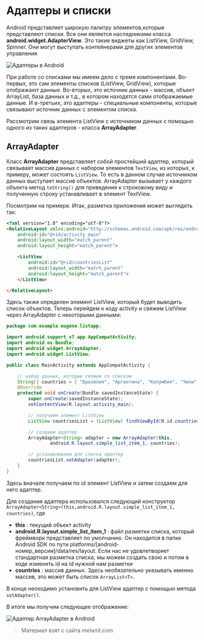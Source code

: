 # Адаптеры и списки

Android представляет широкую палитру элементов,которые представляют списки. Все они является наследниками класса **android.widget.AdapterView**. Это такие виджеты как ListView, GridView, Spinner. Они могут выступать контейнерами для других элементов управления

![Адаптеры в Android](https://metanit.com/java/android/pics/adapters.png)

При работе со списками мы имеем дело с тремя компонентами. Во-первых, это сам элементы списков (ListView, GridView), которые отображают данные. Во-вторых, это источник данных - массив, объект ArrayList, база данных и т.д., в котором находятся сами отображаемые данные. И в-третьих, это адаптеры - специальные компоненты, которые связывают источник данных с элементом списка.

Рассмотрим связь элемента ListView с источником данных с помощью одного из таких адаптеров - класса **ArrayAdapter**.

## ArrayAdapter

Класс **ArrayAdapter** представляет собой простейший адаптер, который связывает массив данных с набором элементов `TextView`, из которых, к примеру, может состоять `ListView`. То есть в данном случае источником данных выступает массив объектов. ArrayAdapter вызывает у каждого объекта метод `toString()` для приведения к строковому виду и полученную строку устанавливает в элемент TextView.

Посмотрим на примере. Итак, разметка приложения может выглядеть так:

```html
<?xml version="1.0" encoding="utf-8"?>
<RelativeLayout xmlns:android="http://schemas.android.com/apk/res/android"
    android:id="@+id/activity_main"
    android:layout_width="match_parent"
    android:layout_height="match_parent">

    <ListView
        android:id="@+id/countriesList"
        android:layout_width="match_parent"
        android:layout_height="match_parent">
    </ListView>

</RelativeLayout>
```

Здесь также определен элемент ListView, который будет выводить список объектов. Теперь перейдем к коду activity и свяжем ListView через ArrayAdapter с некоторыми данными:

```java
package com.example.eugene.listapp;

import android.support.v7.app.AppCompatActivity;
import android.os.Bundle;
import android.widget.ArrayAdapter;
import android.widget.ListView;

public class MainActivity extends AppCompatActivity {

    // набор данных, которые свяжем со списком
    String[] countries = { "Бразилия", "Аргентина", "Колумбия", "Чили", "Уругвай"};
    @Override
    protected void onCreate(Bundle savedInstanceState) {
        super.onCreate(savedInstanceState);
        setContentView(R.layout.activity_main);

        // получаем элемент ListView
        ListView countriesList = (ListView) findViewById(R.id.countriesList);

        // создаем адаптер
        ArrayAdapter<String> adapter = new ArrayAdapter(this,
                android.R.layout.simple_list_item_1, countries);

        // устанавливаем для списка адаптер
        countriesList.setAdapter(adapter);
    }
}
```

Здесь вначале получаем по id элемент ListView и затем создаем для него адаптер.

Для создания адаптера использовался следующий конструктор `ArrayAdapter<String>(this,android.R.layout.simple_list_item_1, countries)`, где 
- **this** : текущий объект activity
- **android.R.layout.simple_list_item_1** : файл разметки списка, который фреймворк представляет по умолчанию. Он 
находится в папке Android SDK по пути platforms/[android-номер_версии]/data/res/layout. Если нас не удовлетворяет стандартная разметка списка, 
мы можем создать свою и потом в коде изменить id на id нужной нам разметки
- **countries** : массив данных. Здесь необязательно указывать именно массив, это может быть список `ArrayList<T>`.

В конце неоходимо установить для ListView адаптер с помощью метода `setAdapter()`.

В итоге мы получим следующее отображение:

![Адаптер ArrayAdapter в Android](https://metanit.com/java/android/pics/arrayadapter1.png)


> Материал взят с сайта metanit.com